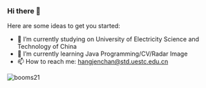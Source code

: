 ### Hi there 👋

Here are some ideas to get you started:

- 🔭 I’m currently studying on University of Electricity Science and Technology of China
- 🌱 I’m currently learning Java Programming/CV/Radar Image
- 📫 How to reach me: hangjenchan@std.uestc.edu.cn

![booms21](https://github-readme-stats.vercel.app/api?username=Heracle5&show_icons=true&include_all_commits=true?count_private=true?include_all_commits=true&theme=vue)
